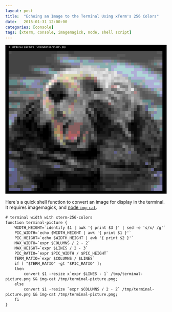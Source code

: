 ```yaml
---
layout: post
title:  "Echoing an Image to the Terminal Using xTerm's 256 Colors"
date:   2015-01-31 12:00:00
categories: [console]
tags: [xterm, console, imagemagick, node, shell script]
---
```

![terminal picture](/images/terminal-picture.png)

Here's a quick shell function to convert an image for display in the terminal.  It requires imagemagick, and [node `img-cat`](https://www.npmjs.com/package/img-cat).

```# terminal-picture takes an image file as an argument and displays it at
# terminal width with xterm-256-colors
function terminal-picture {
	WIDTH_HEIGHT=`identify $1 | awk '{ print $3 }' | sed -e 's/x/ /g'`
	PIC_WIDTH=`echo $WIDTH_HEIGHT | awk '{ print $1 }'`
	PIC_HEIGHT=`echo $WIDTH_HEIGHT | awk '{ print $2 }'`
	MAX_WIDTH=`expr $COLUMNS / 2 - 2`
	MAX_HEIGHT=`expr $LINES / 2 - 3`
	PIC_RATIO=`expr $PIC_WIDTH / $PIC_HEIGHT`
	TERM_RATIO=`expr $COLUMNS / $LINES`
	if [ "$TERM_RATIO" -gt "$PIC_RATIO" ];
	then
		convert $1 -resize x`expr $LINES - 1` /tmp/terminal-picture.png && img-cat /tmp/terminal-picture.png;
	else
		convert $1 -resize `expr $COLUMNS / 2 - 2` /tmp/terminal-picture.png && img-cat /tmp/terminal-picture.png;
	fi
}
```
